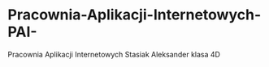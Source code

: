 # Pracownia-Aplikacji-Internetowych-PAI-
Pracownia Aplikacji Internetowych
Stasiak Aleksander klasa 4D